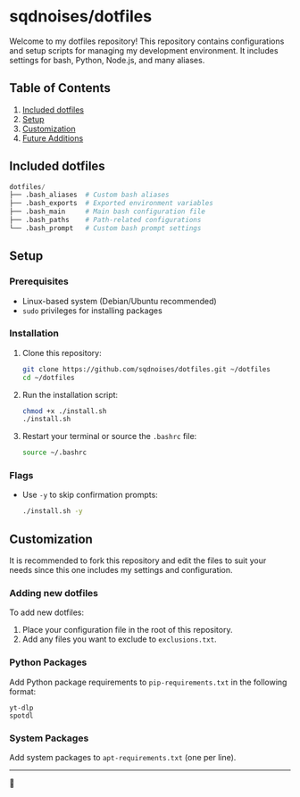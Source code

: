 # sqdnoises/dotfiles
Welcome to my dotfiles repository! This repository contains configurations and setup scripts for managing my development environment. It includes settings for bash, Python, Node.js, and many aliases.

## Table of Contents
1. [Included dotfiles](#included-dotfiles)
2. [Setup](#setup)
3. [Customization](#customization)
4. [Future Additions](#future-additions)

## Included dotfiles
```python
dotfiles/
├── .bash_aliases  # Custom bash aliases
├── .bash_exports  # Exported environment variables
├── .bash_main     # Main bash configuration file
├── .bash_paths    # Path-related configurations
└── .bash_prompt   # Custom bash prompt settings
```

## Setup
### Prerequisites
- Linux-based system (Debian/Ubuntu recommended)
- `sudo` privileges for installing packages

### Installation
1. Clone this repository:
   ```bash
   git clone https://github.com/sqdnoises/dotfiles.git ~/dotfiles
   cd ~/dotfiles
   ```
2. Run the installation script:
   ```bash
   chmod +x ./install.sh
   ./install.sh
   ```
3. Restart your terminal or source the `.bashrc` file:
   ```bash
   source ~/.bashrc
   ```

### Flags
- Use `-y` to skip confirmation prompts:
  ```bash
  ./install.sh -y
  ```

## Customization
It is recommended to fork this repository and edit the files to suit your needs since this one includes my settings and configuration.

### Adding new dotfiles
To add new dotfiles:
1. Place your configuration file in the root of this repository.
2. Add any files you want to exclude to `exclusions.txt`.

### Python Packages
Add Python package requirements to `pip-requirements.txt` in the following format:
```plaintext
yt-dlp
spotdl
```

### System Packages
Add system packages to `apt-requirements.txt` (one per line).

---

💓